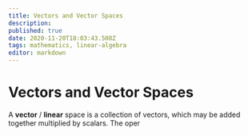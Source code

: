 ```yaml
---
title: Vectors and Vector Spaces
description: 
published: true
date: 2020-11-20T18:03:43.508Z
tags: mathematics, linear-algebra
editor: markdown
---
```


# Vectors and Vector Spaces
A **vector** / **linear** space is a collection of vectors, which may be added together multiplied by scalars. The oper